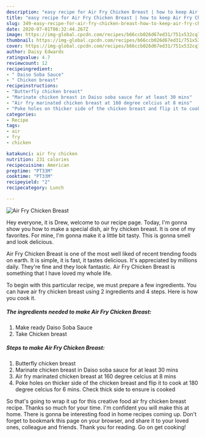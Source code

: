 ```yaml
---
description: "easy recipe for Air Fry Chicken Breast | how to keep Air Fry Chicken Breast"
title: "easy recipe for Air Fry Chicken Breast | how to keep Air Fry Chicken Breast"
slug: 349-easy-recipe-for-air-fry-chicken-breast-how-to-keep-air-fry-chicken-breast
date: 2020-07-01T06:32:44.267Z
image: https://img-global.cpcdn.com/recipes/b66ccb026d67ed31/751x532cq70/air-fry-chicken-breast-recipe-main-photo.jpg
thumbnail: https://img-global.cpcdn.com/recipes/b66ccb026d67ed31/751x532cq70/air-fry-chicken-breast-recipe-main-photo.jpg
cover: https://img-global.cpcdn.com/recipes/b66ccb026d67ed31/751x532cq70/air-fry-chicken-breast-recipe-main-photo.jpg
author: Daisy Edwards
ratingvalue: 4.7
reviewcount: 12
recipeingredient:
- " Daiso Soba Sauce"
- " Chicken breast"
recipeinstructions:
- "Butterfly chicken breast"
- "Marinate chicken breast in Daiso soba sauce for at least 30 mins"
- "Air fry marinated chicken breast at 160 degree celcius at 8 mins"
- "Poke holes on thicker side of the chicken breast and flip it to cook at 180 degree celcius for 6 mins. Check thick side to ensure is cooked"
categories:
- Recipe
tags:
- air
- fry
- chicken

katakunci: air fry chicken 
nutrition: 231 calories
recipecuisine: American
preptime: "PT33M"
cooktime: "PT33M"
recipeyield: "2"
recipecategory: Lunch

---
```



![Air Fry Chicken Breast](https://img-global.cpcdn.com/recipes/b66ccb026d67ed31/751x532cq70/air-fry-chicken-breast-recipe-main-photo.jpg)

Hey everyone, it is Drew, welcome to our recipe page. Today, I'm gonna show you how to make a special dish, air fry chicken breast. It is one of my favorites. For mine, I'm gonna make it a little bit tasty. This is gonna smell and look delicious.

Air Fry Chicken Breast is one of the most well liked of recent trending foods on earth. It is simple, it is fast, it tastes delicious. It's appreciated by millions daily. They're fine and they look fantastic. Air Fry Chicken Breast is something that I have loved my whole life.




To begin with this particular recipe, we must prepare a few ingredients. You can have air fry chicken breast using 2 ingredients and 4 steps. Here is how you cook it.

<!--inarticleads1-->

##### The ingredients needed to make Air Fry Chicken Breast:

1. Make ready  Daiso Soba Sauce
1. Take  Chicken breast




<!--inarticleads2-->

##### Steps to make Air Fry Chicken Breast:

1. Butterfly chicken breast
1. Marinate chicken breast in Daiso soba sauce for at least 30 mins
1. Air fry marinated chicken breast at 160 degree celcius at 8 mins
1. Poke holes on thicker side of the chicken breast and flip it to cook at 180 degree celcius for 6 mins. Check thick side to ensure is cooked




So that's going to wrap it up for this creative food air fry chicken breast recipe. Thanks so much for your time. I'm confident you will make this at home. There is gonna be interesting food in home recipes coming up. Don't forget to bookmark this page on your browser, and share it to your loved ones, colleague and friends. Thank you for reading. Go on get cooking!
